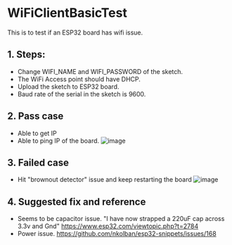 # WiFiClientBasicTest
This is to test if an ESP32 board has wifi issue.

## 1. Steps:
* Change WIFI_NAME and WIFI_PASSWORD of the sketch.
* The WiFi Access point should have DHCP.
* Upload the sketch to ESP32 board.
* Baud rate of the serial in the sketch is 9600.


## 2. Pass case
* Able to get IP
* Able to ping IP of the board.
![image](https://user-images.githubusercontent.com/29994971/60953844-223db700-a328-11e9-8c6a-3a93d73a332c.png)


## 3. Failed case
* Hit "brownout detector" issue and keep restarting the board
![image](https://user-images.githubusercontent.com/29994971/60953970-60d37180-a328-11e9-9c90-76c69e584f40.png)

## 4. Suggested fix and reference
* Seems to be capacitor issue. "I have now strapped a 220uF cap across 3.3v and Gnd" https://www.esp32.com/viewtopic.php?t=2784
* Power issue. https://github.com/nkolban/esp32-snippets/issues/168

